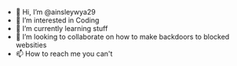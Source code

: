 - 👋 Hi, I’m @ainsleywya29
- 👀 I’m interested in Coding
- 🌱 I’m currently learning stuff
- 💞️ I’m looking to collaborate on how to make backdoors to blocked websities
- 📫 How to reach me you can't

<!---
ainsleywya29/ainsleywya29 is a ✨ special ✨ repository because its `README.md` (this file) appears on your GitHub profile.
You can click the Preview link to take a look at your changes.
--->
